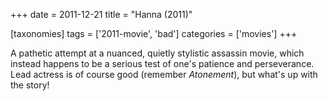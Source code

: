 +++
date = 2011-12-21
title = "Hanna (2011)"

[taxonomies]
tags = ['2011-movie', 'bad']
categories = ['movies']
+++

A pathetic attempt at a nuanced, quietly stylistic assassin movie, which
instead happens to be a serious test of one's patience and
perseverance. Lead actress is of course good (remember *Atonement*), but
what's up with the story!
